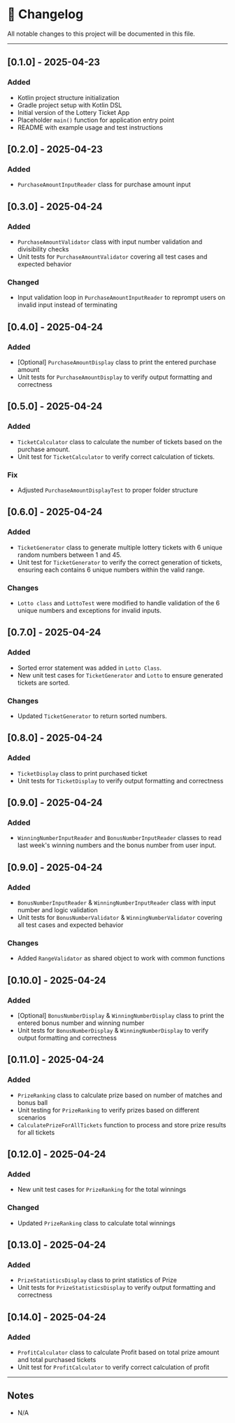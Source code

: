 # 📌 Changelog

All notable changes to this project will be documented in this file.

---

## [0.1.0] - 2025-04-23

### Added

- Kotlin project structure initialization
- Gradle project setup with Kotlin DSL
- Initial version of the Lottery Ticket App
- Placeholder `main()` function for application entry point
- README with example usage and test instructions

## [0.2.0] - 2025-04-23

### Added

- `PurchaseAmountInputReader` class for purchase amount input

## [0.3.0] - 2025-04-24

### Added

- `PurchaseAmountValidator` class with input number validation and divisibility checks
- Unit tests for `PurchaseAmountValidator` covering all test cases and expected behavior

### Changed

-  Input validation loop in `PurchaseAmountInputReader` to reprompt users on invalid input instead of terminating

## [0.4.0] - 2025-04-24

### Added

- [Optional] `PurchaseAmountDisplay` class to print the entered purchase amount
- Unit tests for `PurchaseAmountDisplay` to verify output formatting and correctness

## [0.5.0] - 2025-04-24

### Added

- `TicketCalculator` class to calculate the number of tickets based on the purchase amount.
- Unit test for `TicketCalculator` to verify correct calculation of tickets.

### Fix

- Adjusted `PurchaseAmountDisplayTest` to proper folder structure

## [0.6.0] - 2025-04-24

### Added

- `TicketGenerator` class to generate multiple lottery tickets with 6 unique random numbers between 1 and 45.
- Unit test for `TicketGenerator` to verify the correct generation of tickets, ensuring each contains 6 unique numbers within the valid range.

### Changes

- `Lotto class` and `LottoTest` were modified to handle validation of the 6 unique numbers and exceptions for invalid inputs.

## [0.7.0] - 2025-04-24

### Added

- Sorted error statement was added in `Lotto Class`.
- New unit test cases for `TicketGenerator` and `Lotto` to ensure generated tickets are sorted.

### Changes

- Updated `TicketGenerator` to return sorted numbers.

## [0.8.0] - 2025-04-24

### Added

- `TicketDisplay` class to print purchased ticket
- Unit tests for `TicketDisplay` to verify output formatting and correctness

## [0.9.0] - 2025-04-24

### Added

- `WinningNumberInputReader` and `BonusNumberInputReader` classes to read last week's winning numbers and the bonus number from user input.

## [0.9.0] - 2025-04-24

### Added

- `BonusNumberInputReader` & `WinningNumberInputReader` class with input number and logic validation
- Unit tests for `BonusNumberValidator` & `WinningNumberValidator` covering all test cases and expected behavior

### Changes

- Added `RangeValidator` as shared object to work with common functions

## [0.10.0] - 2025-04-24

### Added

- [Optional] `BonusNumberDisplay` & `WinningNumberDisplay` class to print the entered bonus number and winning number
- Unit tests for `BonusNumberDisplay` & `WinningNumberDisplay` to verify output formatting and correctness

## [0.11.0] - 2025-04-24

### Added

-  `PrizeRanking` class to calculate prize based on number of matches and bonus ball
- Unit testing for `PrizeRanking` to verify prizes based on different scenarios
- `CalculatePrizeForAllTickets` function to process and store prize results for all tickets

## [0.12.0] - 2025-04-24

### Added

- New unit test cases for `PrizeRanking` for the total winnings

### Changed

-  Updated `PrizeRanking` class to calculate total winnings

## [0.13.0] - 2025-04-24

### Added

- `PrizeStatisticsDisplay` class to print statistics of Prize
- Unit tests for `PrizeStatisticsDisplay` to verify output formatting and correctness

## [0.14.0] - 2025-04-24

### Added

- `ProfitCalculator` class to calculate Profit based on total prize amount and total purchased tickets
- Unit test for `ProfitCalculator` to verify correct calculation of profit

---

## Notes

- N/A